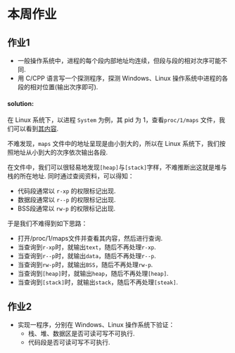 # 本周作业

## 作业1
* 一般操作系统中，进程的每个段内部地址均连续，但段与段的相对次序可能不同.
* 用 C/CPP 语言写一个探测程序，探测 Windows、Linux 操作系统中进程的各段的相对位置(输出次序即可).

#### solution:
在 Linux 系统下，以进程 `System` 为例，其 pid 为 1，查看`proc/1/maps` 文件，我们可以看到[其内容](./maps.txt).

不难发现，`maps` 文件中的地址呈现是由小到大的，所以在 Linux 系统下，我们按照地址从小到大的次序依次输出各段.

在文件中，我们可以很轻易地发现`[heap]`与`[stack]`字样，不难推断出这就是堆与栈的所在地址. 同时通过查阅资料，可以得知：
* 代码段通常以 `r-xp` 的权限标记出现.
* 数据段通常以 `r--p` 的权限标记出现.
* BSS段通常以 `rw-p` 的权限标记出现.

于是我们不难得到如下思路：
* 打开/proc/1/maps文件并查看其内容，然后进行查询.
* 当查询到`r-xp`时，就输出`text`，随后不再处理`r-xp`.
* 当查询到`r--p`时，就输出`data`，随后不再处理`r--p`.
* 当查询到`rw-p`时，就输出`BSS`，随后不再处理`rw-p`.
* 当查询到`[heap]`时，就输出`heap`，随后不再处理`[heap]`.
* 当查询到`[stack]`时，就输出`stack`，随后不再处理`[steak]`.


## 作业2
* 实现一程序，分别在 Windows、Linux 操作系统下验证：
  * 栈、堆、数据区是否可读可写不可执行.
  * 代码段是否可读可写不可执行.